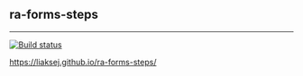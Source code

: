 ## ra-forms-steps

---

[![Build status](https://ci.appveyor.com/api/projects/status/40psej1nscb0cqfm?svg=true)](https://ci.appveyor.com/project/Liaksej/ra-forms-hex2rgb)


https://liaksej.github.io/ra-forms-steps/